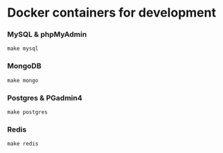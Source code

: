 # Docker containers for development

### MySQL & phpMyAdmin

```
make mysql
```

### MongoDB

```
make mongo
```

### Postgres & PGadmin4

```
make postgres
```

### Redis

```
make redis
```
